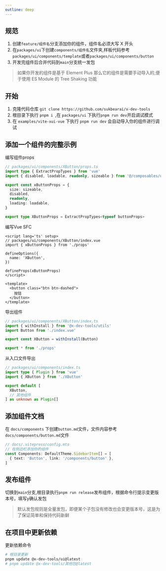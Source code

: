 ```yaml
---
outline: deep
---
```


## 规范

1. 创建`feature/组件名`分支添加你的组件，组件名必须大写 X 开头
2. 在`packages/ui`下创建`components/组件名`文件夹,样板代码参考`packages/ui/components/template`或者`packages/ui/components/button`
3. 开发完组件后合并代码到`main`分支统一发包

> 如果你开发的组件是基于 Element Plus 那么它的组件是需要手动导入的,便于使用 ES Module 的 Tree Shaking 功能

## 开始

1. 克隆代码仓库 `git clone https://github.com/sukbearai/x-dev-tools`
2. 根目录下执行 `pnpm i `,在 `packages/ui` 下执行`pnpm run dev`开启调试模式
3. 在 `examples/vite-xui-vue` 下执行 `pnpm run dev` 会自动导入你的组件进行调试

## 添加一个组件的完整示例

编写组件props

```ts
// packages/ui/components/XButton/props.ts
import type { ExtractPropTypes } from 'vue'
import { disabled, loadable, readonly, sizeable } from '@/composables/useProps'

export const xButtonProps = {
  size: sizeable,
  disabled,
  readonly,
  loading: loadable,
}

export type XButtonProps = ExtractPropTypes<typeof buttonProps>
```

编写Vue SFC

```vue
<script lang='ts' setup>
// packages/ui/components/XButton/index.vue
import { xButtonProps } from './props'

defineOptions({
  name: 'XButton',
})

defineProps(xButtonProps)
</script>

<template>
  <button class="btn btn-dashed">
    按钮
  </button>
</template>
```

导出组件

```ts
// packages/ui/components/XButton/index.ts
import { withInstall } from '@x-dev-tools/utils'
import Button from './index.vue'

export const XButton = withInstall(Button)

export * from './props'
```

从入口文件导出

```ts
// packages/ui/components/index.ts
import type { Plugin } from 'vue'
import { XButton } from './XButton'

export default [
  XButton,
  // 其他组件
] as unknown as Plugin[]
```

## 添加组件文档

在 `docs/components` 下创建`button.md`文件，文件内容参考`docs/components/button.md`文件

```ts
// docs/.vitepress/config.mts
// 在侧边栏添加你的组件
const Components: DefaultTheme.SidebarItem[] = [
  { text: 'Button', link: '/components/button' },
]
```

## 发布组件

切换到`main`分支,根目录执行`pnpm run release`发布组件，根据命令行提示变更版本号，填写y确认发包

> 默认发包规则是全量发包，即便某个子包没有修改也会变更版本号，这是为了保证简单和保持代码新鲜

## 在项目中更新依赖

更新依赖命令

```bash [pnpm]
# 根目录更新
pnpm update @x-dev-tools/ui@latest
# pnpm update @x-dev-tools/其他包@latest
```
